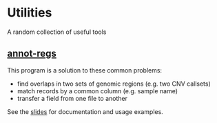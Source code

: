 # Utilities
A random collection of useful tools

## [annot-regs](annot-regs.md)
This program is a solution to these common problems:
 - find overlaps in two sets of genomic regions (e.g. two CNV callsets)
 - match records by a common column (e.g. sample name)
 - transfer a field from one file to another
 
See the [slides](https://raw.githubusercontent.com/pd3/utils/master/annot-regs/doc.annot-regs.pdf) for documentation and usage examples.
